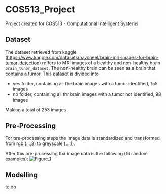 # COS513_Project

Project created for COS513 - Computational Intelligent Systems


## Dataset


The dataset retrieved from kaggle (https://www.kaggle.com/datasets/navoneel/brain-mri-images-for-brain-tumor-detection) reffers to MRI images of a healthy and non-healthy brain ```brain_tunor_dataset```. The non-healthy brain can be seen as a brain that contains a tumor.
This dataset is divided into 

- yes folder, containing all the brain images with a tumor identified, 155 images
- no folder, containing all thr brain images with a tumor not identified, 98 images

Making a total of 253 images.

## Pre-Processing

For pre-processing steps the image data is standardized and transformed from rgb (...,3) to greyscale (...,1). 

After this pre-processing tha image data is the following (16 random examples):
![Figure_1](https://user-images.githubusercontent.com/55351724/196028202-ec6aa65f-a222-4e9f-bd54-cd7ec1e13194.png)


## Modelling

to do 
